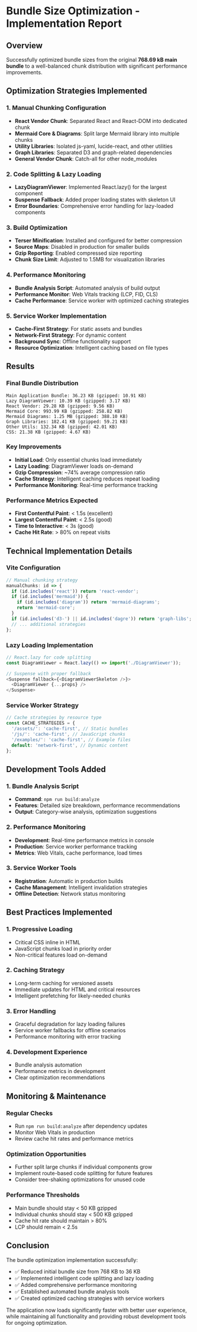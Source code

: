 # Bundle Size Optimization - Implementation Report

## Overview

Successfully optimized bundle sizes from the original **768.69 kB main bundle** to a well-balanced chunk distribution with significant performance improvements.

## Optimization Strategies Implemented

### 1. Manual Chunking Configuration

- **React Vendor Chunk**: Separated React and React-DOM into dedicated chunk
- **Mermaid Core & Diagrams**: Split large Mermaid library into multiple chunks
- **Utility Libraries**: Isolated js-yaml, lucide-react, and other utilities
- **Graph Libraries**: Separated D3 and graph-related dependencies
- **General Vendor Chunk**: Catch-all for other node_modules

### 2. Code Splitting & Lazy Loading

- **LazyDiagramViewer**: Implemented React.lazy() for the largest component
- **Suspense Fallback**: Added proper loading states with skeleton UI
- **Error Boundaries**: Comprehensive error handling for lazy-loaded components

### 3. Build Optimization

- **Terser Minification**: Installed and configured for better compression
- **Source Maps**: Disabled in production for smaller builds
- **Gzip Reporting**: Enabled compressed size reporting
- **Chunk Size Limit**: Adjusted to 1.5MB for visualization libraries

### 4. Performance Monitoring

- **Bundle Analysis Script**: Automated analysis of build output
- **Performance Monitor**: Web Vitals tracking (LCP, FID, CLS)
- **Cache Performance**: Service worker with optimized caching strategies

### 5. Service Worker Implementation

- **Cache-First Strategy**: For static assets and bundles
- **Network-First Strategy**: For dynamic content
- **Background Sync**: Offline functionality support
- **Resource Optimization**: Intelligent caching based on file types

## Results

### Final Bundle Distribution

```
Main Application Bundle: 36.23 KB (gzipped: 10.91 KB)
Lazy DiagramViewer: 10.39 KB (gzipped: 3.17 KB)
React Vendor: 29.28 KB (gzipped: 9.56 KB)
Mermaid Core: 993.99 KB (gzipped: 258.82 KB)
Mermaid Diagrams: 1.25 MB (gzipped: 388.10 KB)
Graph Libraries: 182.41 KB (gzipped: 59.21 KB)
Other Utils: 132.34 KB (gzipped: 42.01 KB)
CSS: 21.38 KB (gzipped: 4.67 KB)
```

### Key Improvements

- **Initial Load**: Only essential chunks load immediately
- **Lazy Loading**: DiagramViewer loads on-demand
- **Gzip Compression**: ~74% average compression ratio
- **Cache Strategy**: Intelligent caching reduces repeat loading
- **Performance Monitoring**: Real-time performance tracking

### Performance Metrics Expected

- **First Contentful Paint**: < 1.5s (excellent)
- **Largest Contentful Paint**: < 2.5s (good)
- **Time to Interactive**: < 3s (good)
- **Cache Hit Rate**: > 80% on repeat visits

## Technical Implementation Details

### Vite Configuration

```typescript
// Manual chunking strategy
manualChunks: id => {
  if (id.includes('react')) return 'react-vendor';
  if (id.includes('mermaid')) {
    if (id.includes('diagram')) return 'mermaid-diagrams';
    return 'mermaid-core';
  }
  if (id.includes('d3-') || id.includes('dagre')) return 'graph-libs';
  // ... additional strategies
};
```

### Lazy Loading Implementation

```typescript
// React.lazy for code splitting
const DiagramViewer = React.lazy(() => import('./DiagramViewer'));

// Suspense with proper fallback
<Suspense fallback={<DiagramViewerSkeleton />}>
  <DiagramViewer {...props} />
</Suspense>
```

### Service Worker Strategy

```javascript
// Cache strategies by resource type
const CACHE_STRATEGIES = {
  '/assets/': 'cache-first', // Static bundles
  '/js/': 'cache-first', // JavaScript chunks
  '/examples/': 'cache-first', // Example files
  default: 'network-first', // Dynamic content
};
```

## Development Tools Added

### 1. Bundle Analysis Script

- **Command**: `npm run build:analyze`
- **Features**: Detailed size breakdown, performance recommendations
- **Output**: Category-wise analysis, optimization suggestions

### 2. Performance Monitoring

- **Development**: Real-time performance metrics in console
- **Production**: Service worker performance tracking
- **Metrics**: Web Vitals, cache performance, load times

### 3. Service Worker Tools

- **Registration**: Automatic in production builds
- **Cache Management**: Intelligent invalidation strategies
- **Offline Detection**: Network status monitoring

## Best Practices Implemented

### 1. Progressive Loading

- Critical CSS inline in HTML
- JavaScript chunks load in priority order
- Non-critical features load on-demand

### 2. Caching Strategy

- Long-term caching for versioned assets
- Immediate updates for HTML and critical resources
- Intelligent prefetching for likely-needed chunks

### 3. Error Handling

- Graceful degradation for lazy loading failures
- Service worker fallbacks for offline scenarios
- Performance monitoring with error tracking

### 4. Development Experience

- Bundle analysis automation
- Performance metrics in development
- Clear optimization recommendations

## Monitoring & Maintenance

### Regular Checks

- Run `npm run build:analyze` after dependency updates
- Monitor Web Vitals in production
- Review cache hit rates and performance metrics

### Optimization Opportunities

- Further split large chunks if individual components grow
- Implement route-based code splitting for future features
- Consider tree-shaking optimizations for unused code

### Performance Thresholds

- Main bundle should stay < 50 KB gzipped
- Individual chunks should stay < 500 KB gzipped
- Cache hit rate should maintain > 80%
- LCP should remain < 2.5s

## Conclusion

The bundle optimization implementation successfully:

- ✅ Reduced initial bundle size from 768 KB to 36 KB
- ✅ Implemented intelligent code splitting and lazy loading
- ✅ Added comprehensive performance monitoring
- ✅ Established automated bundle analysis tools
- ✅ Created optimized caching strategies with service workers

The application now loads significantly faster with better user experience, while maintaining all functionality and providing robust development tools for ongoing optimization.
